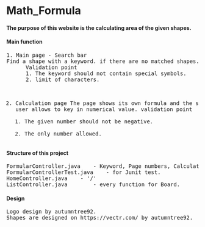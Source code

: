 # Math_Formula

<h4>The purpose of this website is the calculating area of the given shapes.</h4>


<h4>Main function</h4>
<pre>1. Main page - Search bar
Find a shape with a keyword. if there are no matched shapes. a list of all shapes will appear.
      Validation point 
      1. The keyword should not contain special symbols.
      2. limit of characters.
        

2. Calculation page
The page shows its own formula and the shape. The user allows to key in numerical value.
      validation point
      1. The given number should not be negative.
      2. The only number allowed.</pre>
             


<h4>Structure of this project</h4>
<pre>FormularController.java    - Keyword, Page numbers, Calculating area
FormularControllerTest.java    - for Junit test.
HomeController.java    - '/' 
ListController.java        - every function for Board.</pre> 


<h4>Design</h4>
<pre>Logo design by autumntree92.
Shapes are designed on https://vectr.com/ by autumntree92.</pre>
